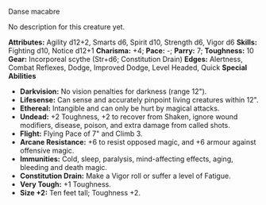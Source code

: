 Danse macabre

No description for this creature yet.

**Attributes:** Agility d12+2, Smarts d6, Spirit d10, Strength d6, Vigor
d6
**Skills:** Fighting d10, Notice d12+1
**Charisma:** +4; **Pace:** -; **Parry:** 7; **Toughness:** 10
**Gear:** Incorporeal scythe (Str+d6; Constitution Drain)
**Edges:** Alertness, Combat Reflexes, Dodge, Improved Dodge, Level
Headed, Quick
**Special Abilities**
- **Darkvision:** No vision penalties for darkness (range 12").
- **Lifesense:** Can sense and accurately pinpoint living creatures
within 12".
- **Ethereal:** Intangible and can only be hurt by magical attacks.
- **Undead:** +2 Toughness, +2 to recover from Shaken, ignore wound
modifiers, disease, poison, and extra damage from called shots.
- **Flight:** Flying Pace of 7" and Climb 3.
- **Arcane Resistance:** +6 to resist opposed magic, and +6 armour
against offensive magic.
- **Immunities:** Cold, sleep, paralysis, mind-affecting effects, aging,
bleeding and death magic.
- **Constitution Drain:** Make a Vigor roll or suffer a level of
Fatigue.
- **Very Tough:** +1 Toughness.
- **Size +2:** Ten feet tall; Toughness +2.

